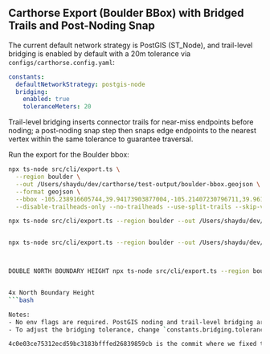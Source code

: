 ## Carthorse Export (Boulder BBox) with Bridged Trails and Post-Noding Snap

The current default network strategy is PostGIS (ST_Node), and trail-level bridging is enabled by default with a 20m tolerance via `configs/carthorse.config.yaml`:

```yaml
constants:
  defaultNetworkStrategy: postgis-node
  bridging:
    enabled: true
    toleranceMeters: 20
```

Trail-level bridging inserts connector trails for near-miss endpoints before noding; a post-noding snap step then snaps edge endpoints to the nearest vertex within the same tolerance to guarantee traversal.

Run the export for the Boulder bbox:

```bash
npx ts-node src/cli/export.ts \
  --region boulder \
  --out /Users/shaydu/dev/carthorse/test-output/boulder-bbox.geojson \
  --format geojson \
  --bbox -105.238916605744,39.94173903877004,-105.21407230796711,39.961563470007604 \
  --disable-trailheads-only --no-trailheads --use-split-trails --skip-validation --no-cleanup
```
```bash
npx ts-node src/cli/export.ts --region boulder --out /Users/shaydu/dev/carthorse/test-output/boulder-expanded-bbox-test.geojson --format geojson --bbox -105.30123174925316,39.96928418458248,-105.26050515816028,39.993172777276015 --disable-trailheads-only --no-trailheads --skip-validation --no-cleanup --verbose --source cotrex


npx ts-node src/cli/export.ts --region boulder --out /Users/shaydu/dev/carthorse/test-output/boulder-expanded-bbox-test.geojson --format geojson --bbox -105.30958159914027,40.07269607609242,-105.26885500804738,40.09658466878596 --disable-trailheads-only --no-trailheads --skip-validation --no-cleanup --verbose --source cotrex



DOUBLE NORTH BOUNDARY HEIGHT npx ts-node src/cli/export.ts --region boulder --out /Users/shaydu/dev/carthorse/test-output/boulder-expanded-bbox-test.geojson --format geojson --bbox -105.30123174925316,39.96928418458248,-105.26050515816028,40.06483855535663 --disable-trailheads-only --no-trailheads --skip-validation --no-cleanup --verbose --source cotrex


4x North Boundary Height
```bash

Notes:
- No env flags are required. PostGIS noding and trail-level bridging are driven by config.
- To adjust the bridging tolerance, change `constants.bridging.toleranceMeters` and re-run.

4c0e03ce75312ecd59bc3183bfffed26839859cb is the commit where we fixed the community ditch trail merges - still issues with otehr mergees in that small bbox we are now working on at 10:20 am 8, 10